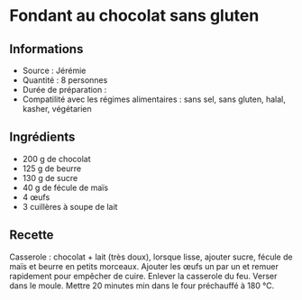 # Fondant au chocolat sans gluten

## Informations
* Source : Jérémie
* Quantité : 8 personnes
* Durée de préparation :
* Compatilité avec les régimes alimentaires : sans sel, sans gluten, halal, kasher, végétarien

## Ingrédients
* 200 g de chocolat
* 125 g de beurre
* 130 g de sucre
* 40 g de fécule de maïs
* 4 œufs
* 3 cuillères à soupe de lait

## Recette
Casserole : chocolat + lait (très doux), lorsque lisse, ajouter sucre, fécule de maïs et beurre en petits morceaux. Ajouter les œufs un par un et remuer rapidement pour empêcher de cuire. Enlever la casserole du feu. Verser dans le moule. Mettre 20 minutes min dans le four préchauffé à 180 ℃.

